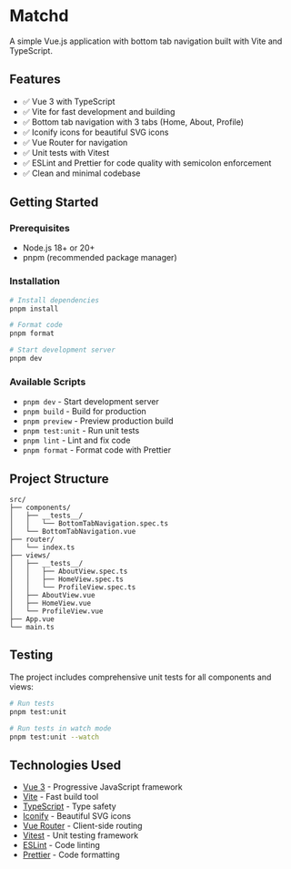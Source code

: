 # Matchd

A simple Vue.js application with bottom tab navigation built with Vite and TypeScript.

## Features

- ✅ Vue 3 with TypeScript
- ✅ Vite for fast development and building
- ✅ Bottom tab navigation with 3 tabs (Home, About, Profile)
- ✅ Iconify icons for beautiful SVG icons
- ✅ Vue Router for navigation
- ✅ Unit tests with Vitest
- ✅ ESLint and Prettier for code quality with semicolon enforcement
- ✅ Clean and minimal codebase

## Getting Started

### Prerequisites

- Node.js 18+ or 20+
- pnpm (recommended package manager)

### Installation

```bash
# Install dependencies
pnpm install

# Format code
pnpm format

# Start development server
pnpm dev
```

### Available Scripts

- `pnpm dev` - Start development server
- `pnpm build` - Build for production
- `pnpm preview` - Preview production build
- `pnpm test:unit` - Run unit tests
- `pnpm lint` - Lint and fix code
- `pnpm format` - Format code with Prettier

## Project Structure

```
src/
├── components/
│   ├── __tests__/
│   │   └── BottomTabNavigation.spec.ts
│   └── BottomTabNavigation.vue
├── router/
│   └── index.ts
├── views/
│   ├── __tests__/
│   │   ├── AboutView.spec.ts
│   │   ├── HomeView.spec.ts
│   │   └── ProfileView.spec.ts
│   ├── AboutView.vue
│   ├── HomeView.vue
│   └── ProfileView.vue
├── App.vue
└── main.ts
```

## Testing

The project includes comprehensive unit tests for all components and views:

```bash
# Run tests
pnpm test:unit

# Run tests in watch mode
pnpm test:unit --watch
```

## Technologies Used

- [Vue 3](https://vuejs.org/) - Progressive JavaScript framework
- [Vite](https://vitejs.dev/) - Fast build tool
- [TypeScript](https://www.typescriptlang.org/) - Type safety
- [Iconify](https://iconify.design/) - Beautiful SVG icons
- [Vue Router](https://router.vuejs.org/) - Client-side routing
- [Vitest](https://vitest.dev/) - Unit testing framework
- [ESLint](https://eslint.org/) - Code linting
- [Prettier](https://prettier.io/) - Code formatting
